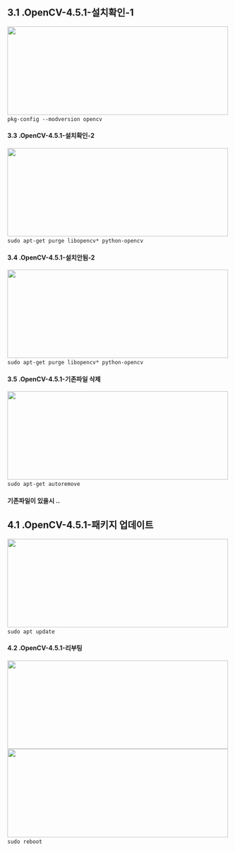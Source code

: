 <h2> 3.1 .OpenCV-4.5.1-설치확인-1</h2>
<img   width="500" height="200" src="https://user-images.githubusercontent.com/101245720/207519935-36b1383c-5949-4922-aec3-f13b3879ab1f.PNG">
  <code> pkg-config --modversion opencv </code>
<h4> 3.3 .OpenCV-4.5.1-설치확인-2</h4>
<img   width="500" height="200" src="https://user-images.githubusercontent.com/101245720/207519958-6b3ec816-8b6a-4f72-81fb-5c4fa724f76b.PNG">
  <code> sudo apt-get purge libopencv* python-opencv </code>
<h4> 3.4 .OpenCV-4.5.1-설치안됨-2</h4>
<img   width="500" height="200" src="https://user-images.githubusercontent.com/101245720/207519960-87dfbd09-d0b7-454f-b676-f3f91a5844d8.PNG">
  <code> sudo apt-get purge libopencv* python-opencv </code>
<h4> 3.5 .OpenCV-4.5.1-기존파일 삭제</h4>
<img   width="500" height="200" src="https://user-images.githubusercontent.com/101245720/207519964-84b928f6-a216-4231-b984-1e10f34e74b9.PNG">
  <code> sudo apt-get autoremove </code>
  <h4> 기존파일이 있을시 .. </h4>

<h2> 4.1 .OpenCV-4.5.1-패키지 업데이트</h2>
<img   width="500" height="200" src="https://user-images.githubusercontent.com/101245720/207521007-0ad92930-7317-463c-9918-fe999e3a6bbd.PNG">
  <code> sudo apt update </code>
<h4> 4.2 .OpenCV-4.5.1-리부팅</h4>
<img   width="500" height="200" src="https://user-images.githubusercontent.com/101245720/207521099-d79d6740-456d-42cc-960a-7b8c143b5703.PNG">
<img   width="500" height="200" src="https://user-images.githubusercontent.com/101245720/207521107-3512c078-5326-457f-b3e7-e91cd8f68d6f.PNG">
  <code> sudo reboot </code>


